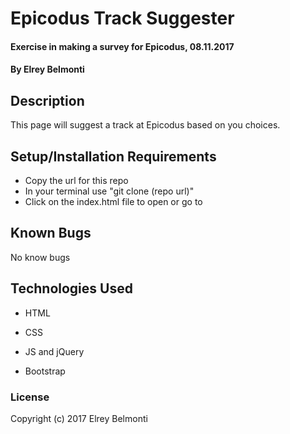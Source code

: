 # Epicodus Track Suggester

#### Exercise in making a survey for Epicodus, 08.11.2017

#### By Elrey Belmonti

## Description

This page will suggest a track at Epicodus based on you choices.

## Setup/Installation Requirements

* Copy the url for this repo
* In your terminal use "git clone (repo url)"
* Click on the index.html file to open or go to 

## Known Bugs

No know bugs

## Technologies Used

* HTML

* CSS

* JS and jQuery

* Bootstrap

### License

Copyright (c) 2017 Elrey Belmonti
